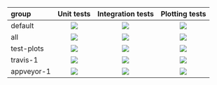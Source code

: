 | group| Unit tests | Integration tests | Plotting tests | 
| :--- | :---: | :---: | :---: |
| default| <a><img src="https://via.placeholder.com/25x25/00ff00/000000.png?text=+"> | <img src="https://via.placeholder.com/25x25/00ff00/000000.png?text=+"></a> | <img src="https://via.placeholder.com/25x25/ff0000/ffffff.png?text=+"> |
| all | <img src="https://via.placeholder.com/25x25/00ff00/000000.png?text=+"> | <img src="https://via.placeholder.com/25x25/00ff00/000000.png?text=+"> | <img src="https://via.placeholder.com/25x25/00ff00/000000.png?text=+"> |
| test-plots | <img src="https://via.placeholder.com/25x25/00ff00/000000.png?text=+"> | <img src="https://via.placeholder.com/25x25/00ff00/000000.png?text=+"> | <img src="https://via.placeholder.com/25x25/00ff00/000000.png?text=+"> |
| travis-1 | <img src="https://via.placeholder.com/25x25/00ff00/000000.png?text=+"> | <img src="https://via.placeholder.com/25x25/00ff00/000000.png?text=+"> | <img src="https://via.placeholder.com/25x25/00ff00/000000.png?text=+"> |
| appveyor-1 | <img src="https://via.placeholder.com/25x25/00ff00/000000.png?text=+"> | <img src="https://via.placeholder.com/25x25/00ff00/000000.png?text=+"> | <img src="https://via.placeholder.com/25x25/ff0000/ffffff.png?text=+"> |
